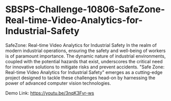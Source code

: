 # SBSPS-Challenge-10806-SafeZone-Real-time-Video-Analytics-for-Industrial-Safety
SafeZone: Real-time Video Analytics for Industrial Safety
In the realm of modern industrial operations, ensuring the safety and well-being of workers is of paramount importance.
The dynamic nature of industrial environments, coupled with the potential hazards that exist, underscores the critical need for innovative solutions to mitigate risks and prevent accidents. 
"Safe Zone: Real-time Video Analytics for Industrial Safety" emerges as a cutting-edge project designed to tackle these challenges head-on by harnessing the power of advanced computer vision technologies.




Demo Link: https://youtu.be/3nqK3Fvr-ws
